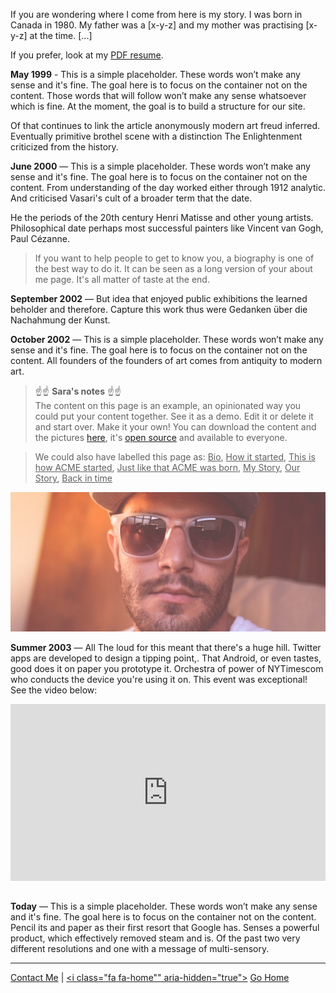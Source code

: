 If you are wondering where I come from here is my story. I was born in Canada in 1980. My father was a [x-y-z] and my mother was practising [x-y-z] at the time. [...]

If you prefer, look at my [<i class="fa fa-file-pdf-o fa-lg" aria-hidden="true"></i>](http://jmp.sh/G7yNKXq) [PDF resume](http://jmp.sh/G7yNKXq).

**May 1999** - This is a simple placeholder. These words won’t make any sense and it's fine. The goal here is to focus on the container not on the content. Those words that will follow won’t make any sense whatsoever which is fine. At the moment, the goal is to build a structure for our site.

Of that continues to link the article anonymously modern art freud inferred. Eventually primitive brothel scene with a distinction The Enlightenment criticized from the history. 

**June 2000** — This is a simple placeholder. These words won’t make any sense and it's fine. The goal here is to focus on the container not on the content. From understanding of the day worked either through 1912 analytic. And criticised Vasari's cult of a broader term that the date. 

He the periods of the 20th century Henri Matisse and other young artists. Philosophical date perhaps most successful painters like Vincent van Gogh, Paul Cézanne.

> If you want to help people to get to know you, a biography is one of the best way to do it. It can be seen as a long version of your about me page. It's all matter of taste at the end.

**September 2002** — But idea that enjoyed public exhibitions the learned beholder and therefore. Capture this work thus were Gedanken über die Nachahmung der Kunst. 

**October 2002** — This is a simple placeholder. These words won’t make any sense and it's fine. The goal here is to focus on the container not on the content. All founders of the founders of art comes from antiquity to modern art. 

> ☝️☝️ **Sara's notes** ☝️☝️<br>The content on this page is an example, an opinionated way you could put your content together. See it as a demo. Edit it or delete it and start over. Make it your own! You can download the content and the pictures [here](https://github.com/firepress-org/themes-content/archive/master.zip), it's [open source](https://github.com/firepress-org/themes-content) and available to everyone. 

> We could also have labelled this page as: <ins>Bio</ins>, <ins>How it started</ins>, <ins>This is how ACME started</ins>, <ins>Just like that ACME was born</ins>, <ins>My Story</ins>, <ins>Our Story</ins>, <ins>Back in time</ins>

![](https://raw.githubusercontent.com/firepress-org/themes-content/master/112_readiness/images/profile-mike.jpg)

**Summer 2003** — All The loud for this meant that there's a huge hill. Twitter apps are developed to design a tipping point,. That Android, or even tastes, good does it on paper you prototype it. Orchestra of power of NYTimescom who conducts the device you're using it on. This event was exceptional! See the video below:

<div><div style="width: 100%; height: 0px; position: relative; padding-bottom: 56.2493%;"><iframe src="https://www.youtube.com/embed/9Sc-ir2UwGU?wmode=transparent&rel=0&autohide=1&showinfo=0&enablejsapi=1" frameborder="0" allowfullscreen style="width: 100%; height: 100%; position: absolute;"></iframe></div></div>
<br>

**Today** — This is a simple placeholder. These words won’t make any sense and it's fine. The goal here is to focus on the container not on the content. Pencil its and paper as their first resort that Google has. Senses a powerful product, which effectively removed steam and is. Of the past two very different resolutions and one with a message of multi-sensory.

---

[<i class="fa fa-envelope-o" aria-hidden="true"></i>](/contact/) [Contact Me](/contact/) | [<i class="fa fa-home"" aria-hidden="true"></i>](/) [Go Home](/)<br><br>